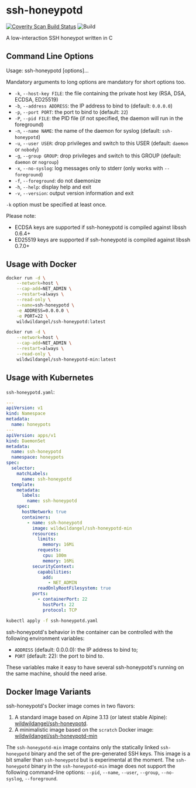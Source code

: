# ssh-honeypotd

[![Coverity Scan Build Status](https://scan.coverity.com/projects/3318/badge.svg)](https://scan.coverity.com/projects/3318)
![Build](https://github.com/sjinks/ssh-honeypotd/workflows/Build/badge.svg)

A low-interaction SSH honeypot written in C

## Command Line Options

Usage: ssh-honeypotd [options]...

Mandatory arguments to long options are mandatory for short options too.
  * `-k`, `--host-key FILE`: the file containing the private host key (RSA, DSA, ECDSA, ED25519)
  * `-b`, `--address ADDRESS`: the IP address to bind to (default: `0.0.0.0`)
  * `-p`, `--port PORT`: the port to bind to (default: `22`)
  * `-P`, `--pid FILE`: the PID file (if not specified, the daemon will run in the foreground)
  * `-n`, `--name NAME`: the name of the daemon for syslog (default: `ssh-honeypotd`)
  * `-u`, `--user USER`: drop privileges and switch to this USER (default: `daemon` or `nobody`)
  * `-g`, `--group GROUP`: drop privileges and switch to this GROUP (default: `daemon` or `nogroup`)
  * `-x`, `--no-syslog`: log messages only to stderr (only works with `--foreground`)
  * `-f`, `--foreground`: do not daemonize
  * `-h`, `--help`: display help and exit
  * `-v`, `--version`: output version information and exit

`-k` option must be specified at least once.

Please note:
  * ECDSA keys are supported if ssh-honeypotd is compiled against libssh 0.6.4+
  * ED25519 keys are supported if ssh-honeypotd is compiled against libssh 0.7.0+

## Usage with Docker

```bash
docker run -d \
    --network=host \
    --cap-add=NET_ADMIN \
    --restart=always \
    --read-only \
    --name=ssh-honeypotd \
    -e ADDRESS=0.0.0.0 \
    -e PORT=22 \
    wildwildangel/ssh-honeypotd:latest
```

```bash
docker run -d \
    --network=host \
    --cap-add=NET_ADMIN \
    --restart=always \
    --read-only \
    wildwildangel/ssh-honeypotd-min:latest
```

## Usage with Kubernetes

`ssh-honeypotd.yaml`:
```yaml
---
apiVersion: v1
kind: Namespace
metadata:
  name: honeypots
---
apiVersion: apps/v1
kind: DaemonSet
metadata:
  name: ssh-honeypotd
  namespace: honeypots
spec:
  selector:
    matchLabels:
      name: ssh-honeypotd
  template:
    metadata:
      labels:
        name: ssh-honeypotd
    spec:
      hostNetwork: true
      containers:
        - name: ssh-honeypotd
          image: wildwildangel/ssh-honeypotd-min
          resources:
            limits:
              memory: 16Mi
            requests:
              cpu: 100m
              memory: 16Mi
          securityContext:
            capabilities:
              add:
                - NET_ADMIN
            readOnlyRootFilesystem: true
          ports:
            - containerPort: 22
              hostPort: 22
              protocol: TCP
```

```bash
kubectl apply -f ssh-honeypotd.yaml
```

ssh-honeypotd's behavior in the container can be controlled with the following environment variables:
  * `ADDRESS` (default: 0.0.0.0): the IP address to bind to;
  * `PORT` (default: 22): the port to bind to.

These variables make it easy to have several ssh-honeypotd's running on the same machine, should the need arise.

## Docker Image Variants

ssh-honeypotd's Docker image comes in two flavors:

  1. A standard image based on Alpine 3.13 (or latest stable Alpine): [wildwildangel/ssh-honeypotd](https://hub.docker.com/repository/docker/wildwildangel/ssh-honeypotd).
  2. A minimalistic image based on the `scratch` Docker image: [wildwildangel/ssh-honeypotd-min](https://hub.docker.com/repository/docker/wildwildangel/ssh-honeypotd-min)

The `ssh-honeypotd-min` image contains only the statically linked `ssh-honeypotd` binary and the set of the pre-generated SSH keys. This image is a bit smaller than `ssh-honeypotd` but is experimental at the moment. The `ssh-honeypotd` binary in the `ssh-honeypotd-min` image does not support the following command-line options: `--pid`, `--name`, `--user`, `--group`, `--no-syslog`, `--foreground`.
